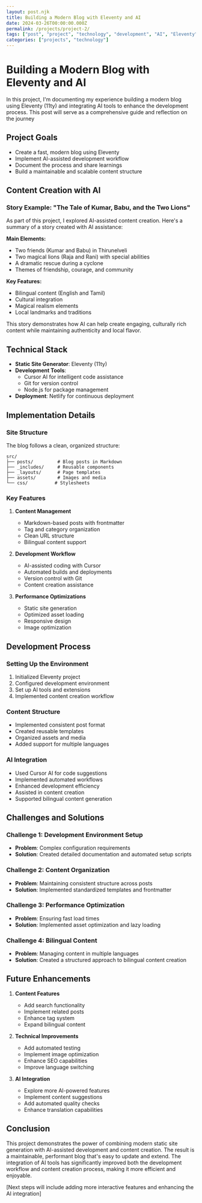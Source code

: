 ```yaml
---
layout: post.njk
title: Building a Modern Blog with Eleventy and AI
date: 2024-03-26T00:00:00.000Z
permalink: /projects/project-2/
tags: ["post", "project", "technology", "development", "AI", "Eleventy", "blog", "content"]
categories: ["projects", "technology"]
---
```


# Building a Modern Blog with Eleventy and AI

In this project, I'm documenting my experience building a modern blog using Eleventy (11ty) and integrating AI tools to enhance the development process. This post will serve as a comprehensive guide and reflection on the journey

## Project Goals
- Create a fast, modern blog using Eleventy
- Implement AI-assisted development workflow
- Document the process and share learnings
- Build a maintainable and scalable content structure

## Content Creation with AI

### Story Example: "The Tale of Kumar, Babu, and the Two Lions"
As part of this project, I explored AI-assisted content creation. Here's a summary of a story created with AI assistance:

**Main Elements:**
- Two friends (Kumar and Babu) in Thirunelveli
- Two magical lions (Raja and Rani) with special abilities
- A dramatic rescue during a cyclone
- Themes of friendship, courage, and community

**Key Features:**
- Bilingual content (English and Tamil)
- Cultural integration
- Magical realism elements
- Local landmarks and traditions

This story demonstrates how AI can help create engaging, culturally rich content while maintaining authenticity and local flavor.

## Technical Stack
- **Static Site Generator**: Eleventy (11ty)
- **Development Tools**: 
  - Cursor AI for intelligent code assistance
  - Git for version control
  - Node.js for package management
- **Deployment**: Netlify for continuous deployment

## Implementation Details

### Site Structure
The blog follows a clean, organized structure:
```
src/
├── posts/         # Blog posts in Markdown
├── _includes/     # Reusable components
├── _layouts/      # Page templates
├── assets/        # Images and media
└── css/          # Stylesheets
```

### Key Features
1. **Content Management**
   - Markdown-based posts with frontmatter
   - Tag and category organization
   - Clean URL structure
   - Bilingual content support

2. **Development Workflow**
   - AI-assisted coding with Cursor
   - Automated builds and deployments
   - Version control with Git
   - Content creation assistance

3. **Performance Optimizations**
   - Static site generation
   - Optimized asset loading
   - Responsive design
   - Image optimization

## Development Process

### Setting Up the Environment
1. Initialized Eleventy project
2. Configured development environment
3. Set up AI tools and extensions
4. Implemented content creation workflow

### Content Structure
- Implemented consistent post format
- Created reusable templates
- Organized assets and media
- Added support for multiple languages

### AI Integration
- Used Cursor AI for code suggestions
- Implemented automated workflows
- Enhanced development efficiency
- Assisted in content creation
- Supported bilingual content generation

## Challenges and Solutions

### Challenge 1: Development Environment Setup
- **Problem**: Complex configuration requirements
- **Solution**: Created detailed documentation and automated setup scripts

### Challenge 2: Content Organization
- **Problem**: Maintaining consistent structure across posts
- **Solution**: Implemented standardized templates and frontmatter

### Challenge 3: Performance Optimization
- **Problem**: Ensuring fast load times
- **Solution**: Implemented asset optimization and lazy loading

### Challenge 4: Bilingual Content
- **Problem**: Managing content in multiple languages
- **Solution**: Created a structured approach to bilingual content creation

## Future Enhancements
1. **Content Features**
   - Add search functionality
   - Implement related posts
   - Enhance tag system
   - Expand bilingual content

2. **Technical Improvements**
   - Add automated testing
   - Implement image optimization
   - Enhance SEO capabilities
   - Improve language switching

3. **AI Integration**
   - Explore more AI-powered features
   - Implement content suggestions
   - Add automated quality checks
   - Enhance translation capabilities

## Conclusion
This project demonstrates the power of combining modern static site generation with AI-assisted development and content creation. The result is a maintainable, performant blog that's easy to update and extend. The integration of AI tools has significantly improved both the development workflow and content creation process, making it more efficient and enjoyable.

[Next steps will include adding more interactive features and enhancing the AI integration] 
